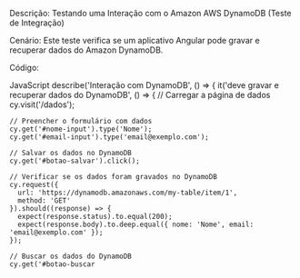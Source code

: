 Descrição: Testando uma Interação com o Amazon AWS DynamoDB (Teste de Integração)

Cenário: Este teste verifica se um aplicativo Angular pode gravar e recuperar dados do Amazon DynamoDB.

Código:

JavaScript
describe('Interação com DynamoDB', () => {
  it('deve gravar e recuperar dados do DynamoDB', () => {
    // Carregar a página de dados
    cy.visit('/dados');

    // Preencher o formulário com dados
    cy.get('#nome-input').type('Nome');
    cy.get('#email-input').type('email@exemplo.com');

    // Salvar os dados no DynamoDB
    cy.get('#botao-salvar').click();

    // Verificar se os dados foram gravados no DynamoDB
    cy.request({
      url: 'https://dynamodb.amazonaws.com/my-table/item/1',
      method: 'GET'
    }).should((response) => {
      expect(response.status).to.equal(200);
      expect(response.body).to.deep.equal({ nome: 'Nome', email: 'email@exemplo.com' });
    });

    // Buscar os dados do DynamoDB
    cy.get('#botao-buscar
